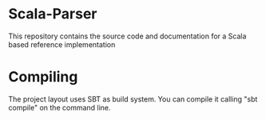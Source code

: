 Scala-Parser
============

This repository contains the source code and documentation for a Scala based reference implementation

Compiling
=========

The project layout uses SBT as build system.
You can compile it calling "sbt compile" on the command line.

